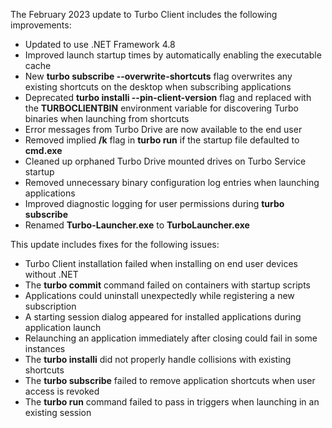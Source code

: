 The February 2023 update to Turbo Client includes the following improvements:

- Updated to use .NET Framework 4.8
- Improved launch startup times by automatically enabling the executable cache
- New **turbo subscribe --overwrite-shortcuts** flag overwrites any existing shortcuts on the desktop when subscribing applications
- Deprecated **turbo installi --pin-client-version** flag and replaced with the **TURBOCLIENTBIN** environment variable for discovering Turbo binaries when launching from shortcuts
- Error messages from Turbo Drive are now available to the end user
- Removed implied **/k** flag in **turbo run** if the startup file defaulted to **cmd.exe**
- Cleaned up orphaned Turbo Drive mounted drives on Turbo Service startup
- Removed unnecessary binary configuration log entries when launching applications
- Improved diagnostic logging for user permissions during **turbo subscribe**
- Renamed **Turbo-Launcher.exe** to **TurboLauncher.exe**

This update includes fixes for the following issues:

- Turbo Client installation failed when installing on end user devices without .NET
- The **turbo commit** command failed on containers with startup scripts
- Applications could uninstall unexpectedly while registering a new subscription
- A starting session dialog appeared for installed applications during application launch
- Relaunching an application immediately after closing could fail in some instances
- The **turbo installi** did not properly handle collisions with existing shortcuts
- The **turbo subscribe** failed to remove application shortcuts when user access is revoked
- The **turbo run** command failed to pass in triggers when launching in an existing session



